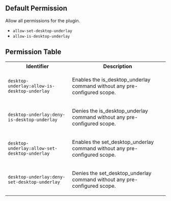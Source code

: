 ## Default Permission

Allow all permissions for the plugin.

- `allow-set-desktop-underlay`
- `allow-is-desktop-underlay`

## Permission Table 

<table>
<tr>
<th>Identifier</th>
<th>Description</th>
</tr>


<tr>
<td>

`desktop-underlay:allow-is-desktop-underlay`

</td>
<td>

Enables the is_desktop_underlay command without any pre-configured scope.

</td>
</tr>

<tr>
<td>

`desktop-underlay:deny-is-desktop-underlay`

</td>
<td>

Denies the is_desktop_underlay command without any pre-configured scope.

</td>
</tr>

<tr>
<td>

`desktop-underlay:allow-set-desktop-underlay`

</td>
<td>

Enables the set_desktop_underlay command without any pre-configured scope.

</td>
</tr>

<tr>
<td>

`desktop-underlay:deny-set-desktop-underlay`

</td>
<td>

Denies the set_desktop_underlay command without any pre-configured scope.

</td>
</tr>
</table>
